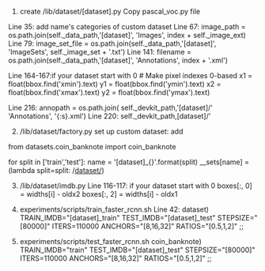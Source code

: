 1. create /lib/dataset/[dataset].py
 Copy pascal_voc.py file

Line 35: add name's categories of custom dataset
Line 67: image_path = os.path.join(self._data_path,'[dataset]', 'Images',
                              index + self._image_ext)
Line 79: image_set_file = os.path.join(self._data_path,'[dataset]', 'ImageSets',
                                  self._image_set + '.txt')
Line 141:  filename = os.path.join(self._data_path,'[dataset]', 'Annotations', index + '.xml')

Line 164-167:if your dataset start with 0
	# Make pixel indexes 0-based
      x1 = float(bbox.find('xmin').text)
      y1 = float(bbox.find('ymin').text)
      x2 = float(bbox.find('xmax').text)
      y2 = float(bbox.find('ymax').text)

Line 216: annopath = os.path.join(
      self._devkit_path,'[dataset]/'
      'Annotations',
      '{:s}.xml')
Line 220: self._devkit_path,[dataset]/'


2. /lib/dataset/factory.py
set up custom dataset:
add 

from datasets.coin_banknote import coin_banknote


for split in ['train','test']:
  name = '[dataset]_{}'.format(split)
  __sets[name] = (lambda split=split: /[dataset/](split))

3. /lib/dataset/imdb.py
Line 116-117: if your dataset start with 0
boxes[:, 0] = widths[i] - oldx2
      boxes[:, 2] = widths[i] - oldx1


4. experiments/scripts/train_faster_rcnn.sh
Line 42:
dataset)
    TRAIN_IMDB="[dataset]_train"
    TEST_IMDB="[dataset]_test"
    STEPSIZE="[80000]"
    ITERS=110000
    ANCHORS="[8,16,32]"
    RATIOS="[0.5,1,2]"
    ;;

5. experiments/scripts/test_faster_rcnn.sh
coin_banknote)
    TRAIN_IMDB="train"
    TEST_IMDB="[dataset]_test"
    STEPSIZE="[80000]"
    ITERS=110000
    ANCHORS="[8,16,32]"
    RATIOS="[0.5,1,2]"
    ;;